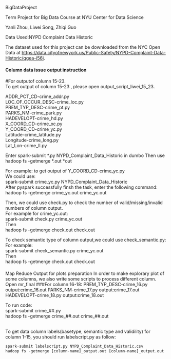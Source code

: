 BigDataProject

Term Project for Big Data Course at NYU Center for Data Science

Yanli Zhou, Liwei Song, Zhiqi Guo

Data Used:NYPD Complaint Data Historic

The dataset used for this project can be downloaded from the NYC Open Data at https://data.cityofnewyork.us/Public-Safety/NYPD-Complaint-Data-Historic/qgea-i56i.



#### Column data issue output instruction
#For outputof column 15-23.   
To get output of column 15-23 , please open output_script_liwei_15_23.

ADDR_PCT_CD-crime_addr.py   
LOC_OF_OCCUR_DESC-crime_loc.py   
PREM_TYP_DESC-crime_pt.py   
PARKS_NM-crime_park.py   
HADEVELOPT-crime_hd.py   
X_COORD_CD-crime_xc.py   
Y_COORD_CD-crime_yc.py   
Latitude-crime_latitude.py   
Longitude-crime_long.py    
Lat_Lon-crime_ll.py   


Enter spark-submit *.py NYPD_Complaint_Data_Historic in dumbo
Then use hadoop fs -getmerge *.out *out   

For example: to get output of Y_COORD_CD-crime_yc.py   
We could use:   
spark-submit crime_yc.py NYPD_Complaint_Data_Historic   
After pyspark successfully finsh the task, enter the following command:   
hadoop fs -getmerge crime_yc.out crime_yc.out    


Then, we could use check.py to check the number of valid/missing/invalid numbers of column output.   
For example for crime_yc.out:   
spark-submit check.py crime_yc.out   
Then    
hadoop fs -getmerge check.out check.out   


To check semantic type of column output,we could use check_semantic.py:   
For example:   
spark-submit check_semantic.py crime_yc.out   
Then    
hadoop fs -getmerge check.out check.out


####
Map Reduce Output for plots preparation
In order to make explorary plot of some columns, we also write some scripts to process different column.
Open mr_final
###For column 16-18:
PREM_TYP_DESC-crime_16.py output:crime_16.out
PARKS_NM-crime_17.py output:crime_17.out
HADEVELOPT-crime_18.py output:crime_18.out   

To run code:   
spark-submit crime_##.py    
hadoop fs -getmerge crime_##.out crime_##.out

<br>
To get data column labels(basetype, semantic type and validility) for column 1-15, you should run labelscript.py as follow:   

```python
spark-submit labelscript.py NYPD_Complaint_Data_Historic.csv 
hadoop fs -getmerge [column-name]_output.out [column-name]_output.out 
```


